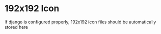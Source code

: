 # 192x192 Icon
If django is configured properly, 192x192 icon files should be automatically stored here
